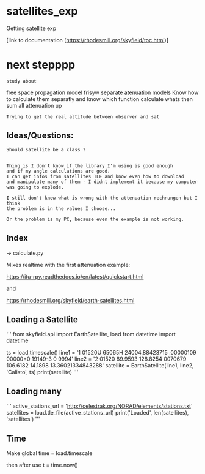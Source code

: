 # satellites_exp
Getting satellite exp

[link to documentation (https://rhodesmill.org/skyfield/toc.html)]

# next stepppp
    study about 
 free space propagation model
 frisyw
 separate atenuation models
    Know how to calculate them separatly and 
know which function calculate whats
    then sum all attenuation up


    Trying to get the real altitude between observer and sat
## Ideas/Questions:

    Should satellite be a class ?


    Thing is I don't know if the library I'm using is good enough
    and if my angle calculations are good.
    I can get infos from satellites TLE and know even how to download
    and manipulate many of them - I didnt implement it because my computer
    was going to explode.

    I still don't know what is wrong with the attenuation rechnungen but I think
    the problem is in the values I choose... 

    Or the problem is my PC, because even the example is not working.
## Index

-> calculate.py

Mixes realtime with the first attenuation example:

https://itu-rpy.readthedocs.io/en/latest/quickstart.html

and 

https://rhodesmill.org/skyfield/earth-satellites.html

## Loading a Satellite

'''
from skyfield.api import EarthSatellite, load
from datetime import datetime

ts = load.timescale()
line1 = '1 01520U 65065H   24004.88423715  .00000109  00000+0  19149-3 0  9994'
line2 = '2 01520  89.9593 128.8254 0070679 106.6182  14.1898 13.36021334843288'
satellite = EarthSatellite(line1, line2, 'Calisto', ts)
print(satellite)
'''

## Loading many

'''
active_stations_url = 'http://celestrak.org/NORAD/elements/stations.txt'
satellites = load.tle_file(active_stations_url)
print('Loaded', len(satellites), 'satellites')
'''

## Time 

Make global time = load.timescale

then after use 
t = time.now()
